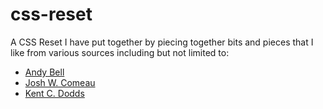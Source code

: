 # css-reset
A CSS Reset I have put together by piecing together bits and pieces that I like from various sources including but not limited to:
- [Andy Bell](https://andy-bell.co.uk/a-more-modern-css-reset/)
- [Josh W. Comeau ](https://www.joshwcomeau.com/)
- [Kent C. Dodds](https://kentcdodds.com/)